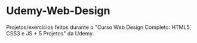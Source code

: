 # Udemy-Web-Design
Projetos/exercícios feitos durante o "Curso Web Design Completo: HTML5, CSS3 e JS + 5 Projetos" da Udemy.
